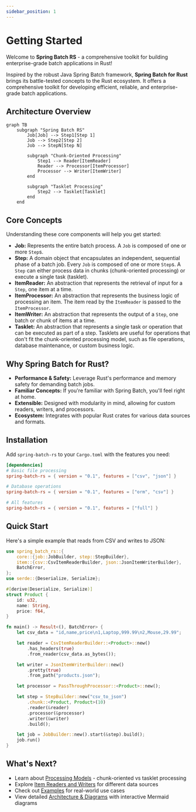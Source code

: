 ```yaml
---
sidebar_position: 1
---
```


# Getting Started

Welcome to **Spring Batch RS** - a comprehensive toolkit for building enterprise-grade batch applications in Rust!

Inspired by the robust Java Spring Batch framework, **Spring Batch for Rust** brings its battle-tested concepts to the Rust ecosystem. It offers a comprehensive toolkit for developing efficient, reliable, and enterprise-grade batch applications.

## Architecture Overview

```mermaid
graph TB
    subgraph "Spring Batch RS"
        Job[Job] --> Step1[Step 1]
        Job --> Step2[Step 2]
        Job --> StepN[Step N]

        subgraph "Chunk-Oriented Processing"
            Step1 --> Reader[ItemReader]
            Reader --> Processor[ItemProcessor]
            Processor --> Writer[ItemWriter]
        end

        subgraph "Tasklet Processing"
            Step2 --> Tasklet[Tasklet]
        end
    end
```

## Core Concepts

Understanding these core components will help you get started:

- **Job:** Represents the entire batch process. A `Job` is composed of one or more `Step`s.
- **Step:** A domain object that encapsulates an independent, sequential phase of a batch job. Every `Job` is composed of one or more `Step`s. A `Step` can either process data in chunks (chunk-oriented processing) or execute a single task (tasklet).
- **ItemReader:** An abstraction that represents the retrieval of input for a `Step`, one item at a time.
- **ItemProcessor:** An abstraction that represents the business logic of processing an item. The item read by the `ItemReader` is passed to the `ItemProcessor`.
- **ItemWriter:** An abstraction that represents the output of a `Step`, one batch or chunk of items at a time.
- **Tasklet:** An abstraction that represents a single task or operation that can be executed as part of a step. Tasklets are useful for operations that don't fit the chunk-oriented processing model, such as file operations, database maintenance, or custom business logic.

## Why Spring Batch for Rust?

- **Performance & Safety:** Leverage Rust's performance and memory safety for demanding batch jobs.
- **Familiar Concepts:** If you're familiar with Spring Batch, you'll feel right at home.
- **Extensible:** Designed with modularity in mind, allowing for custom readers, writers, and processors.
- **Ecosystem:** Integrates with popular Rust crates for various data sources and formats.

## Installation

Add `spring-batch-rs` to your `Cargo.toml` with the features you need:

```toml
[dependencies]
# Basic file processing
spring-batch-rs = { version = "0.1", features = ["csv", "json"] }

# Database operations
spring-batch-rs = { version = "0.1", features = ["orm", "csv"] }

# All features
spring-batch-rs = { version = "0.1", features = ["full"] }
```

## Quick Start

Here's a simple example that reads from CSV and writes to JSON:

```rust
use spring_batch_rs::{
    core::{job::JobBuilder, step::StepBuilder},
    item::{csv::CsvItemReaderBuilder, json::JsonItemWriterBuilder},
    BatchError,
};
use serde::{Deserialize, Serialize};

#[derive(Deserialize, Serialize)]
struct Product {
    id: u32,
    name: String,
    price: f64,
}

fn main() -> Result<(), BatchError> {
    let csv_data = "id,name,price\n1,Laptop,999.99\n2,Mouse,29.99";

    let reader = CsvItemReaderBuilder::<Product>::new()
        .has_headers(true)
        .from_reader(csv_data.as_bytes());

    let writer = JsonItemWriterBuilder::new()
        .pretty(true)
        .from_path("products.json");

    let processor = PassThroughProcessor::<Product>::new();

    let step = StepBuilder::new("csv_to_json")
        .chunk::<Product, Product>(10)
        .reader(&reader)
        .processor(&processor)
        .writer(&writer)
        .build();

    let job = JobBuilder::new().start(&step).build();
    job.run()
}
```

## What's Next?

- Learn about [Processing Models](./processing-models) - chunk-oriented vs tasklet processing
- Explore [Item Readers and Writers](./item-readers-writers) for different data sources
- Check out [Examples](./examples) for real-world use cases
- View detailed [Architecture & Diagrams](./architecture) with interactive Mermaid diagrams
